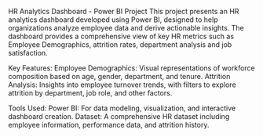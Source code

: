HR Analytics Dashboard - Power BI Project
This project presents an HR analytics dashboard developed using Power BI, designed to help organizations analyze employee data and derive actionable insights. The dashboard provides a comprehensive view of key HR metrics such as Employee Demographics, attrition rates, department analysis and job satisfaction.

Key Features:
Employee Demographics: Visual representations of workforce composition based on age, gender, department, and tenure.
Attrition Analysis: Insights into employee turnover trends, with filters to explore attrition by department, job role, and other factors.

Tools Used:
Power BI: For data modeling, visualization, and interactive dashboard creation.
Dataset: A comprehensive HR dataset including employee information, performance data, and attrition history.
